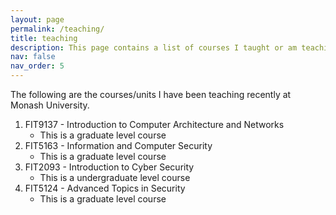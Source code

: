 ```yaml
---
layout: page
permalink: /teaching/
title: teaching
description: This page contains a list of courses I taught or am teaching.
nav: false
nav_order: 5
---
```


The following are the courses/units I have been teaching recently at Monash University.

1. FIT9137 - Introduction to Computer Architecture and Networks
	- This is a graduate level course
2. FIT5163 - Information and Computer Security
	- This is a graduate level course
3. FIT2093 - Introduction to Cyber Security
	- This is a undergraduate level course
4. FIT5124 - Advanced Topics in Security
	- This is a graduate level course
